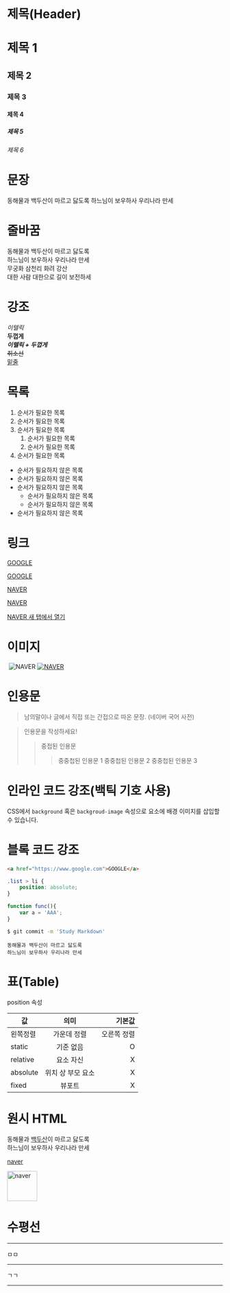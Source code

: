 # 제목(Header)

# 제목 1
## 제목 2
### 제목 3
#### 제목 4
##### 제목 5
###### 제목 6

# 문장
동해물과 백두산이 마르고 닳도록
하느님이 보우하사 우리나라 만세

# 줄바꿈
동해물과 백두산이 마르고 닳도록  
하느님이 보우하사 우리나라 만세  
무궁화 삼천리 화려 강산<br/>
대한 사람 대한으로 길이 보전하세

# 강조
_이텔릭_  
**두껍게**  
**_이텔릭 + 두껍게_**  
~~취소선~~  
<u>밑줄</u>





# 목록
1. 순서가 필요한 목록
1. 순서가 필요한 목록
1. 순서가 필요한 목록
    1. 순서가 필요한 목록
    1. 순서가 필요한 목록
1. 순서가 필요한 목록

- 순서가 필요하지 않은 목록
- 순서가 필요하지 않은 목록
- 순서가 필요하지 않은 목록
    - 순서가 필요하지 않은 목록
    - 순서가 필요하지 않은 목록
- 순서가 필요하지 않은 목록



# 링크
<a href="https://google.com">GOOGLE</a>

[GOOGLE](http://google.com)

<a href="https://naver.com" title="NAVER로 이동!">NAVER</a>

[NAVER](https://naver.com "NAVER로 이동!")

<a href="https://naver.com" title="NAVER로 이동!" target = "_blank">
NAVER 새 탭에서 열기</a>


# 이미지
![]()
![NAVER](https://littledeep.com/wp-content/uploads/2020/09/naver-icon-style.png)
[![NAVER](https://littledeep.com/wp-content/uploads/2020/09/naver-icon-style.png)](https://naver.com)



# 인용문
> 남의말이나 글에서 직접 또는 간접으로 따온 문장.
> (네이버 국어 사전)

> 인용문을 작성하세요!
>> 중접된 인용문
>>> 중중첩된 인용문 1
>>> 중중첩된 인용문 2
>>> 중중첩된 인용문 3

# 인라인 코드 강조(백틱 기호 사용)

CSS에서 `background` 혹은 `backgroud-image` 속성으로 요소에 배경 이미지를 삽입할 수 있습니다.

# 블록 코드 강조
```html
<a href="https://www.google.com">GOOGLE</a>
```

```css
.list > li {
    position: absolute;
}
```

```javascript
function func(){
    var a = 'AAA';
}
```

```bash
$ git commit -m 'Study Markdown'
```

```plaintext
동해물과 백두산이 마르고 닳도록  
하느님이 보우하사 우리나라 만세
```

# 표(Table)

position 속성

값 | 의미 | 기본값
-- | :--: | --:
왼쪽정렬 | 가운데 정렬 | 오른쪽 정렬
static | 기준 없음 | O
relative | 요소 자신 | X
absolute | 위치 상 부모 요소 | X
fixed | 뷰포트 | X

# 원시 HTML
동해물과 <span style="text-decoration: underline;">백두산</span>이 마르고 닳도록<br/>
하느님이 보우하사 우리나라 만세

<a href = "https://naver.com" title = "Naver로 이동" target="_blank">naver</a>

<img width="70" src = "https://littledeep.com/wp-content/uploads/2020/09/naver-icon-style.png" alt = "naver">

# 수평선

---
ㅁㅁ
***
ㄱㄱ
___